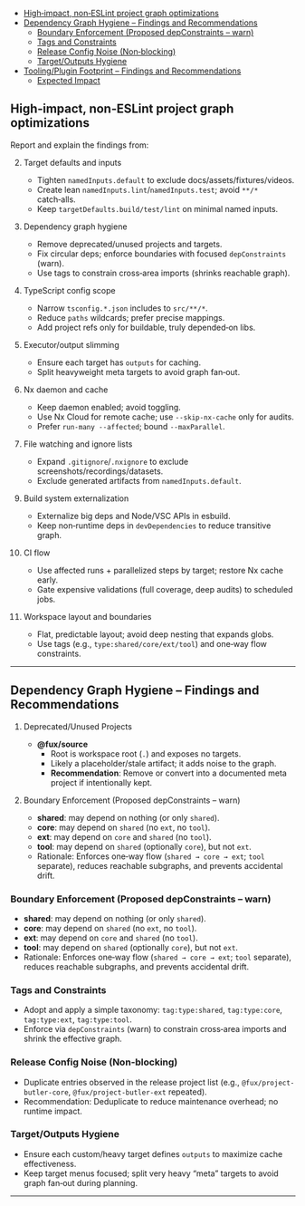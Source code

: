 - [High‑impact, non‑ESLint project graph optimizations](#highimpact-noneslint-project-graph-optimizations)
- [Dependency Graph Hygiene – Findings and Recommendations](#dependency-graph-hygiene--findings-and-recommendations)
  - [Boundary Enforcement (Proposed depConstraints – warn)](#boundary-enforcement-proposed-depconstraints--warn)
  - [Tags and Constraints](#tags-and-constraints)
  - [Release Config Noise (Non‑blocking)](#release-config-noise-nonblocking)
  - [Target/Outputs Hygiene](#targetoutputs-hygiene)
- [Tooling/Plugin Footprint – Findings and Recommendations](#toolingplugin-footprint--findings-and-recommendations)
  - [Expected Impact](#expected-impact)



## High‑impact, non‑ESLint project graph optimizations

Report and explain the findings from:

<!-- 1. Affected‑only everywhere (not used)
    - Prefer `nx affected -t build,test,lint --parallel` over all‑project scans.
    - In CI use merge base; locally use `--base` when needed. -->

2. Target defaults and inputs
    - Tighten `namedInputs.default` to exclude docs/assets/fixtures/videos.
    - Create lean `namedInputs.lint`/`namedInputs.test`; avoid `**/*` catch‑alls.
    - Keep `targetDefaults.build/test/lint` on minimal named inputs.

3. Dependency graph hygiene
    - Remove deprecated/unused projects and targets.
    - Fix circular deps; enforce boundaries with focused `depConstraints` (warn).
    - Use tags to constrain cross‑area imports (shrinks reachable graph).

4. TypeScript config scope
    - Narrow `tsconfig.*.json` includes to `src/**/*`.
    - Reduce `paths` wildcards; prefer precise mappings.
    - Add project refs only for buildable, truly depended‑on libs.

5. Executor/output slimming
    - Ensure each target has `outputs` for caching.
    - Split heavyweight meta targets to avoid graph fan‑out.

6. Nx daemon and cache
    - Keep daemon enabled; avoid toggling.
    - Use Nx Cloud for remote cache; use `--skip-nx-cache` only for audits.
    - Prefer `run-many --affected`; bound `--maxParallel`.

7. File watching and ignore lists
    - Expand `.gitignore`/`.nxignore` to exclude screenshots/recordings/datasets.
    - Exclude generated artifacts from `namedInputs.default`.

<!-- [✔] Tooling/plugin footprint  
    - Remove unused Nx plugins.
    - Avoid project‑graph plugins that scan non‑code files.
    - Consolidate custom executors; reuse built‑ins. -->

9. Build system externalization
    - Externalize big deps and Node/VSC APIs in esbuild.
    - Keep non‑runtime deps in `devDependencies` to reduce transitive graph.

10. CI flow
    - Use affected runs + parallelized steps by target; restore Nx cache early.
    - Gate expensive validations (full coverage, deep audits) to scheduled jobs.

11. Workspace layout and boundaries
    - Flat, predictable layout; avoid deep nesting that expands globs.
    - Use tags (e.g., `type:shared/core/ext/tool`) and one‑way flow constraints.

---

## Dependency Graph Hygiene – Findings and Recommendations

1. Deprecated/Unused Projects
    - **@fux/source**
        - Root is workspace root (`.`) and exposes no targets.
        - Likely a placeholder/stale artifact; it adds noise to the graph.
        - **Recommendation**: Remove or convert into a documented meta project if intentionally kept.

3. Boundary Enforcement (Proposed depConstraints – warn)
    - **shared**: may depend on nothing (or only `shared`).
    - **core**: may depend on `shared` (no `ext`, no `tool`).
    - **ext**: may depend on `core` and `shared` (no `tool`).
    - **tool**: may depend on `shared` (optionally `core`), but not `ext`.
    - Rationale: Enforces one‑way flow (`shared → core → ext`; `tool` separate), reduces reachable subgraphs, and prevents accidental drift.

### Boundary Enforcement (Proposed depConstraints – warn)

- **shared**: may depend on nothing (or only `shared`).
- **core**: may depend on `shared` (no `ext`, no `tool`).
- **ext**: may depend on `core` and `shared` (no `tool`).
- **tool**: may depend on `shared` (optionally `core`), but not `ext`.
- Rationale: Enforces one‑way flow (`shared → core → ext`; `tool` separate), reduces reachable subgraphs, and prevents accidental drift.

### Tags and Constraints

- Adopt and apply a simple taxonomy: `tag:type:shared`, `tag:type:core`, `tag:type:ext`, `tag:type:tool`.
- Enforce via `depConstraints` (warn) to constrain cross‑area imports and shrink the effective graph.

### Release Config Noise (Non‑blocking)

- Duplicate entries observed in the release project list (e.g., `@fux/project-butler-core`, `@fux/project-butler-ext` repeated).
- Recommendation: Deduplicate to reduce maintenance overhead; no runtime impact.

### Target/Outputs Hygiene

- Ensure each custom/heavy target defines `outputs` to maximize cache effectiveness.
- Keep target menus focused; split very heavy “meta” targets to avoid graph fan‑out during planning.

---

